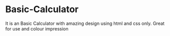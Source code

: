 # Basic-Calculator
It is an Basic Calculator with amazing design using html and css only. Great for use and colour impression
